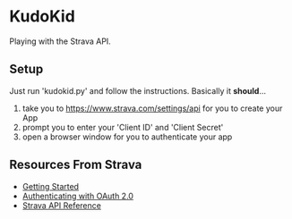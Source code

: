 # KudoKid
Playing with the Strava API.

## Setup
Just run 'kudokid.py' and follow the instructions.
Basically it **should**...
1. take you to https://www.strava.com/settings/api for you to create your App 
2. prompt you to enter your 'Client ID' and 'Client Secret'
3. open a browser window for you to authenticate your app


## Resources From Strava
* [Getting Started](https://developers.strava.com/docs/getting-started/)
* [Authenticating with OAuth 2.0](https://developers.strava.com/docs/authentication/)
* [Strava API Reference](https://developers.strava.com/docs/reference/)
